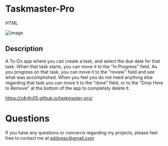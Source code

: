 # Taskmaster-Pro

HTML

![image](https://user-images.githubusercontent.com/66175938/166827031-fe5f9ffe-360f-4939-8d86-995890175081.png)

## Description
A To-Do app where you can create a task, and select the due date for that task. When that task starts, you can move it to the "In Progress" field. As you progress on that task, you can move it to the "review" field and see what was accomplished. When you feel you do not need anything else regarding that task you can move it to the "done" field, or to the "Drop Here to Remove" at the bottom of the app to completely delete it.


 https://z4r4n05.github.io/taskmaster-pro/

# Questions

If you have any questions or concerns regarding my projects, please feel free to contact me at
eddypsc@gmail.com
